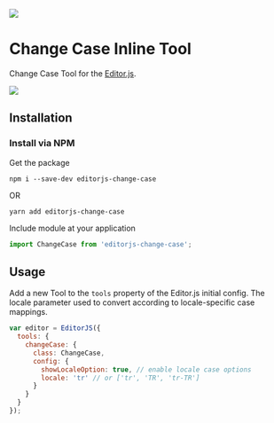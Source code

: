 ![](https://badgen.net/badge/Editor.js/v2.0/blue)

# Change Case Inline Tool

Change Case Tool for the [Editor.js](https://editorjs.io).

![](assets/example.gif)

## Installation

### Install via NPM

Get the package

```shell
npm i --save-dev editorjs-change-case
```

OR 


```shell
yarn add editorjs-change-case
```

Include module at your application

```javascript
import ChangeCase from 'editorjs-change-case';
```

## Usage

Add a new Tool to the `tools` property of the Editor.js initial config.
The locale parameter used to convert according to locale-specific case mappings.

```javascript
var editor = EditorJS({  
  tools: {
    changeCase: {
      class: ChangeCase,
      config: {
        showLocaleOption: true, // enable locale case options
        locale: 'tr' // or ['tr', 'TR', 'tr-TR']
      }
    }
  }
});
```